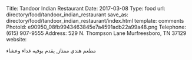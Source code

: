 Title:          Tandoor Indian Restaurant
Date:           2017-03-08
Type:           food
url:            directory/food/tandoor_indian_restaurant
save_as:        directory/food/tandoor_indian_restaurant/index.html
template:       comments
PhotoId:        e90950_08fb9943463845e7a4591adb22a99a48.png
Telephone:      (615) 907-9555
Address:        529 N. Thompson Lane Murfreesboro, TN 37129
website:        

مطعم هندي ممتاز, يقدم بوفيه غداء وعشاء
